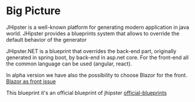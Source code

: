 # Big Picture 

JHipster is a well-known platform for generating modern application in java world.
JHipster provides a blueprints system that allows to override the default behavior of the generator 

JHipster.NET is a blueprint that overrides the back-end part, originally generated in spring boot, by back-end in asp.net core. For the front-end all the common language can be used (angular, react). 

In alpha version we have also the possibility to choose Blazor for the front. [Blazor as front issue](https://github.com/jhipster/jhipster-dotnetcore/issues/165)

This blueprint it's an official blueprint of jhipster [official-blueprints](https://www.jhipster.tech/modules/official-blueprints/)